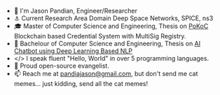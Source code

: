 - 👋 I'm Jason Pandian, Engineer/Researcher
- ⚓ Current Research Area Domain Deep Space Networks, SPICE, ns3
- 🎓 Master of Computer Science and Engineering, Thesis on [PoKoC](https://github.com/PandiaJason/Non-Transferable-Non-Fungible-Tokens) Blockchain based Credential System with MultiSig Registry.
- 🤖 Bachelour of Computer Science and Engineering, Thesis on [AI Chatbot using Deep Learning Based NLP](https://github.com/PandiaJason/AI-DL-NLP-CHATBOT) 
- </> I speak fluent "Hello, World" in over 5 programming languages.
- 🐧 Proud open-source evangelist.
- 📫 Reach me at pandiajason@gmail.com, but don't send me cat memes... just kidding, send all the cat memes!
  
<!---
PandiaJason/PandiaJason is a ✨ special ✨ repository because its `README.md` (this file) appears on your GitHub profile.
You can click the Preview link to take a look at your changes.
--->
